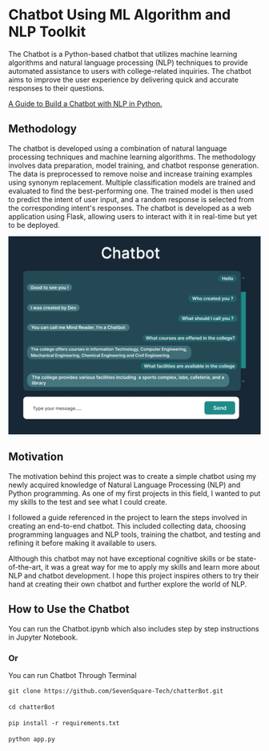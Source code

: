 # Chatbot Using ML Algorithm and NLP Toolkit

The Chatbot is a Python-based chatbot that utilizes machine learning algorithms and natural language processing (NLP) techniques to provide automated assistance to users with college-related inquiries. The chatbot aims to improve the user experience by delivering quick and accurate responses to their questions.

[A Guide to Build a Chatbot with NLP in Python.](https://www.sevensquaretech.com/build-chatbot-nlp-python-github-project/)

## Methodology

The chatbot is developed using a combination of natural language processing techniques and machine learning algorithms. The methodology involves data preparation, model training, and chatbot response generation. The data is preprocessed to remove noise and increase training examples using synonym replacement. Multiple classification models are trained and evaluated to find the best-performing one. The trained model is then used to predict the intent of user input, and a random response is selected from the corresponding intent's responses. The chatbot is developed as a web application using Flask, allowing users to interact with it in real-time but yet to be deployed.

![Screenshot (87)](./1.png)

## Motivation

The motivation behind this project was to create a simple chatbot using my newly acquired knowledge of Natural Language Processing (NLP) and Python programming. As one of my first projects in this field, I wanted to put my skills to the test and see what I could create.

I followed a guide referenced in the project to learn the steps involved in creating an end-to-end chatbot. This included collecting data, choosing programming languages and NLP tools, training the chatbot, and testing and refining it before making it available to users.

Although this chatbot may not have exceptional cognitive skills or be state-of-the-art, it was a great way for me to apply my skills and learn more about NLP and chatbot development. I hope this project inspires others to try their hand at creating their own chatbot and further explore the world of NLP.

## How to Use the Chatbot

You can run the Chatbot.ipynb which also includes step by step instructions in Jupyter Notebook.

### Or

You can run Chatbot Through Terminal

```
git clone https://github.com/SevenSquare-Tech/chatterBot.git

cd chatterBot

pip install -r requirements.txt

python app.py
```
